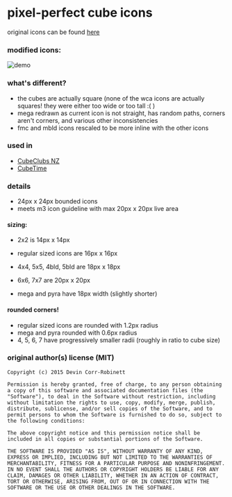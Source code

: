# pixel-perfect cube icons

original icons can be found [here](https://github.com/cubing/icons)

### modified icons:
![demo](https://github.com/pdtxie/pixel-perfect-cube-icons/assets/65262710/eaef747a-77a7-4df3-a9d5-31469563131d)


### what's different?
- the cubes are actually square (none of the wca icons are actually squares! they were either too wide or too tall :( )
- mega redrawn as current icon is not straight, has random paths, corners aren't corners, and various other inconsistencies
- fmc and mbld icons rescaled to be more inline with the other icons


### used in
- [CubeClubs NZ](https://cubeclubs.nz)
- [CubeTime](https://cubetime.app)

### details
- 24px x 24px bounded icons
- meets m3 icon guideline with max 20px x 20px live area


#### sizing:
- 2x2 is 14px x 14px
- regular sized icons are 16px x 16px
- 4x4, 5x5, 4bld, 5bld are 18px x 18px
- 6x6, 7x7 are 20px x 20px

- mega and pyra have 18px width (slightly shorter)


#### rounded corners!
- regular sized icons are rounded with 1.2px radius
- mega and pyra rounded with 0.6px radius
- 4, 5, 6, 7 have progressively smaller radii (roughly in ratio to cube size)



### original author(s) license (MIT)
```
Copyright (c) 2015 Devin Corr-Robinett

Permission is hereby granted, free of charge, to any person obtaining a copy of this software and associated documentation files (the "Software"), to deal in the Software without restriction, including without limitation the rights to use, copy, modify, merge, publish, distribute, sublicense, and/or sell copies of the Software, and to permit persons to whom the Software is furnished to do so, subject to the following conditions:

The above copyright notice and this permission notice shall be included in all copies or substantial portions of the Software.

THE SOFTWARE IS PROVIDED "AS IS", WITHOUT WARRANTY OF ANY KIND, EXPRESS OR IMPLIED, INCLUDING BUT NOT LIMITED TO THE WARRANTIES OF MERCHANTABILITY, FITNESS FOR A PARTICULAR PURPOSE AND NONINFRINGEMENT. IN NO EVENT SHALL THE AUTHORS OR COPYRIGHT HOLDERS BE LIABLE FOR ANY CLAIM, DAMAGES OR OTHER LIABILITY, WHETHER IN AN ACTION OF CONTRACT, TORT OR OTHERWISE, ARISING FROM, OUT OF OR IN CONNECTION WITH THE SOFTWARE OR THE USE OR OTHER DEALINGS IN THE SOFTWARE.
```
